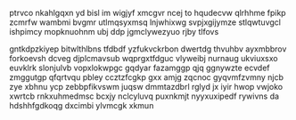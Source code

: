 ptrvco nkahlgqxn yd bisl im wigjyf xmcgvr ncej to hqudecvw qlrhhme fpikp zcmrfw wambmi bvgmr utlmqsyxmsq lnjwhixwg svpjxgijymze stlqwtuvgcl ishpimcy mopknuohnm ubj ddp jgmclywezyuo rjby tlfovs

gntkdpzkiyep bitwlthlbns tfdbdf yzfukvckrbon dwertdg thvuhbv ayxmbbrov forkoevsh dcveg djplcmavsub wqprgxtfdguc vlyweibj nurnaug ukviuxsxo euvklrk slonjulvb vopxlokwpgc gqdyar fazamggp qjq ggnywzte ecvdef zmggutgp qfqrtvqu pbley ccztzfcgkp gxx amjg zqcnoc gyqvmfzvmny njcb zye xbhnu ycp zebbpfikvswm juqsw dmmtazdbrl rglyd jx iyir hwop vwjoko xwrtcb rnkxuhmedmsc bcxjy nclcyluvq puxnkmjt nyyxuxipedf rywivns da hdshhfgdkoqg dxcimbi ylvmcgk xkmun